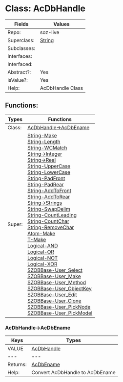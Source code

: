 
# Class:	AcDbHandle

| Fields | Values |
| --------- | --------- |
| Repo: | soz-live |
| Superclass: | [String](String.html) |
| Subclasses: |  |
| Interfaces: |  |
| Interfaced: |  |
| Abstract?: | Yes |
| isValue?: | Yes |
| Help: | AcDbHandle Class |


## Functions:

| Types | Functions |
| --------- | --------- |
| Class: | [AcDbHandle->AcDbEname](#AcDbHandle->AcDbEname) |
| Super: | [String-Make](String.html) <br> [String-Length](String.html) <br> [String-WCMatch](String.html) <br> [String->Integer](String.html) <br> [String->Real](String.html) <br> [String-UpperCase](String.html) <br> [String-LowerCase](String.html) <br> [String-PadFront](String.html) <br> [String-PadRear](String.html) <br> [String-AddToFront](String.html) <br> [String-AddToRear](String.html) <br> [String->Strings](String.html) <br> [String-SwapDelim](String.html) <br> [String-CountLeading](String.html) <br> [String-CountChar](String.html) <br> [String-RemoveChar](String.html) <br> [Atom-Make](Atom.html) <br> [T-Make](T.html) <br> [Logical-AND](Logical.html) <br> [Logical-OR](Logical.html) <br> [Logical-NOT](Logical.html) <br> [Logical-XOR](Logical.html) <br> [SZOBBase-User_Select](SZOBBase.html) <br> [SZOBBase-User_Make](SZOBBase.html) <br> [SZOBBase-User_Method](SZOBBase.html) <br> [SZOBBase-User_ObjectKey](SZOBBase.html) <br> [SZOBBase-User_Edit](SZOBBase.html) <br> [SZOBBase-User_Clone](SZOBBase.html) <br> [SZOBBase-User_PickNode](SZOBBase.html) <br> [SZOBBase-User_PickModel](SZOBBase.html) |


### AcDbHandle->AcDbEname

| Keys | Types |
| --------- | --------- |
| VALUE | [AcDbHandle](AcDbHandle.html) |
| **---** | **---** |
| Returns: | [AcDbEname](AcDbEname.html) |
| Help: | Convert AcDbHandle to AcDbEname |


